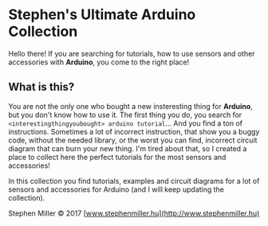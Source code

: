 # Stephen's Ultimate Arduino Collection
Hello there! If you are searching for tutorials, how to use sensors and other accessories with **Arduino**, you come to the right place!

## What is this?
You are not the only one who bought a new insteresting thing for **Arduino**, but you don't know how to use it. The first thing you do, you search for `<interestingthingyoubought> arduino tutorial`... And you find a ton of instructions. Sometimes a lot of incorrect instruction, that show you a buggy code, without the needed library, or the worst you can find, incorrect circuit diagram that can burn your new thing. I'm tired about that, so I created a place to collect here the perfect tutorials for the most sensors and accessories!

In this collection you find tutorials, examples and circuit diagrams for a lot of sensors and accessories for Arduino (and I will keep updating the collection).

Stephen Miller © 2017 [www.stephenmiller.hu](http://www.stephenmiller.hu)
